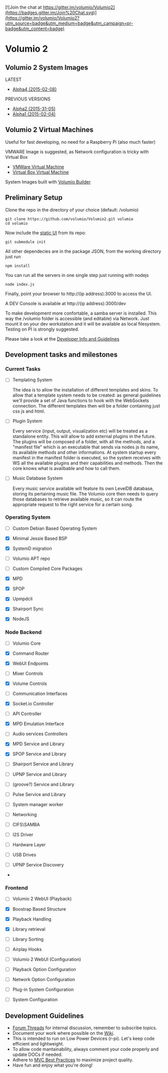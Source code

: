 [![Join the chat at https://gitter.im/volumio/Volumio2](https://badges.gitter.im/Join%20Chat.svg)](https://gitter.im/volumio/Volumio2?utm_source=badge&utm_medium=badge&utm_campaign=pr-badge&utm_content=badge)

# Volumio 2

## Volumio 2 System Images

LATEST

* [Alpha4 (2015-02-08)](http://repo.volumio.org/Volumio2/VolumioAlpha4-2015-08-02PI.img.zip)


PREVIOUS VERSIONS
* [Alpha2 (2015-31-05)](https://volumio.org/wp-content/uploads/Volumio2/VolumioAlpha2-2015-05-31PI.img.zip)
* [Alpha1 (2015-02-04)](http://volumio.org/wp-content/uploads/Volumio2/Volumioalpha1-2015-02-04PI.img.zip)



## Volumio 2 Virtual Machines 

Useful for fast developing, no need for a Raspberry Pi (also much faster)

VMWARE Image is suggested, as Network configuration is tricky with Virtual Box 

* [VMWare Virtual Machine](http://repo.volumio.org/Volumio2/DevTools/VolumioVM-VMWare.zip)
* [Virtual Box Virtual Machine](http://repo.volumio.org/Volumio2/DevTools/VolumioVM-VirtualBox.zip)



System Images built with [Volumio Builder](https://github.com/volumio/Build)

## Preliminary Setup

Clone the repo in the directory of your choice (default: /volumio)

```shell
git clone https://github.com/volumio/Volumio2.git volumio
cd volumio
```

Now include the [static UI](https://github.com/volumio/Volumio2-UI/) from its repo:
```
git submodule init
```

All other dependecies are in the package JSON, from the working directory just run

```shell
npm install
```

You can run all the servers in one single step just running with nodejs

```shell
node index.js
```

Finally, point your browser to http://(ip address):3000 to access the UI.

A DEV Console is available at http://(ip address):3000/dev

To make development more confortable, a samba server is installed. This way the /volumio folder is accessible (and editable) via Network. Just mount it on your dev workstation and it will be available as local filesystem.
Testing on PI is strongly suggested.

Please take a look at the [Developer Info and Guidelines](https://github.com/volumio/Volumio2/wiki/Setting-Up-a-Dev-Environment)

## Development tasks and milestones

### Current Tasks

- [ ] Templating System

    The idea is to allow the installation of different templates and skins. To allow that a template system needs to be created: as general guidelines we'll provide a set of Java functions to hook with the WebSockets connection. The different templates then will be a folder containing just css js and html.

- [ ] Plugin System

    Every service (input, output, visualization etc) will be treated as a standalone entity. This will allow to add external plugins in the future. The plugins will be composed of a folder, with all the methods, and a "manifest file" which is an executable that sends via nodes js its name, its available methods and other informations. At system startup every manifest in the manifest folder is executed, so the system receives with WS all the available plugins and their capabilities and methods.  Then the core knows what is availbable and how to call them. 

- [ ] Music Database System

    Every music service available will feature its own LevelDB database, storing its pertaining music file. The Volumio core then needs to query those databases to retrieve available music, so it can route the appropriate request to the right service for a certain song. 

### Operating System

- [ ] Custom Debian Based Operating System
 - [X] Minimal Jessie Based BSP
 - [X] SystemD migration
 - [ ] Volumio APT repo

- [ ] Custom Compiled Core Packages
 - [X] MPD
 - [X] SPOP
 - [X] Upmpdcli
 - [X] Shairport Sync
 - [X] NodeJS

### Node Backend

- [ ] Volumio Core
 - [X] Command Router
 - [X] WebUI Endpoints
 - [ ] Mixer Controls
 - [X] Volume Controls
 
- [ ] Communication Interfaces 
 - [X] Socket.io Controller
 - [ ] API Controller 
 - [X] MPD Emulation Interface

- [ ] Audio services Controllers
 - [X] MPD Service and Library
 - [X] SPOP Service and Library
 - [ ] Shairport Service and Library
 - [ ] UPNP Service and Library
 - [ ] \(groove?\) Service and Library
 - [ ] Pulse Service and Library

- [ ] System manager worker
 - [ ] Networking
 - [ ] CIFS\SAMBA
 - [ ] I2S Driver
 - [ ] Hardware Layer
 - [ ] USB Drives
 - [ ] UPNP Service Discovery 
 - 
### Frontend

- [ ] Volumio 2 WebUI (Playback)
 - [X] Boostrap Based Structure
 - [X] Playback Handling
 - [X] Library retrieval
 - [ ] Library Sorting 
 - [ ] Airplay Hooks

- [ ] Volumio 2 WebUI (Configuration)
 - [ ] Playback Option Configuration
 - [ ] Network Option Configuration
 - [ ] Plug-in System Configuration
 - [ ] System Configuration

## Development Guidelines

* [Forum Threads](http://volumio.org/forum/discussion-t2098-10.html) for internal discussion, remember to subscribe topics.
* Document your work where possible on the [Wiki](https://github.com/volumio/Volumio2/wiki).
* This is intended to run on Low Power Devices (r-pi). Let's keep code efficient and lightweight.
* To allow code mantainability, always comment your code properly and update DOCs if needed.
* Adhere to [MVC Best Practices](http://www.yiiframework.com/doc/guide/1.1/en/basics.best-practices) to maximize project quality.
* Have fun and enjoy what you're doing!
